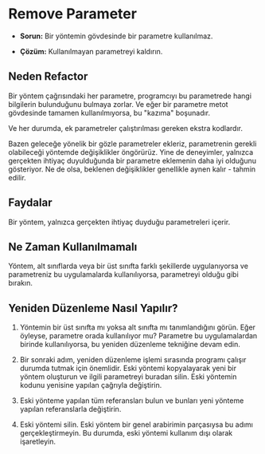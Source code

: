 # Remove Parameter

- **Sorun:** Bir yöntemin gövdesinde bir parametre kullanılmaz.

- **Çözüm:** Kullanılmayan parametreyi kaldırın.

## Neden Refactor

Bir yöntem çağrısındaki her parametre, programcıyı bu parametrede hangi bilgilerin bulunduğunu bulmaya zorlar. Ve eğer bir parametre metot gövdesinde tamamen kullanılmıyorsa, bu "kazıma" boşunadır.

Ve her durumda, ek parametreler çalıştırılması gereken ekstra kodlardır.

Bazen geleceğe yönelik bir gözle parametreler ekleriz, parametrenin gerekli olabileceği yöntemde değişiklikler öngörürüz. Yine de deneyimler, yalnızca gerçekten ihtiyaç duyulduğunda bir parametre eklemenin daha iyi olduğunu gösteriyor. Ne de olsa, beklenen değişiklikler genellikle aynen kalır - tahmin edilir.

## Faydalar

Bir yöntem, yalnızca gerçekten ihtiyaç duyduğu parametreleri içerir.

## Ne Zaman Kullanılmamalı

Yöntem, alt sınıflarda veya bir üst sınıfta farklı şekillerde uygulanıyorsa ve parametreniz bu uygulamalarda kullanılıyorsa, parametreyi olduğu gibi bırakın.

## Yeniden Düzenleme Nasıl Yapılır?

1. Yöntemin bir üst sınıfta mı yoksa alt sınıfta mı tanımlandığını görün. Eğer öyleyse, parametre orada kullanılıyor mu? Parametre bu uygulamalardan birinde kullanılıyorsa, bu yeniden düzenleme tekniğine devam edin.

2. Bir sonraki adım, yeniden düzenleme işlemi sırasında programı çalışır durumda tutmak için önemlidir. Eski yöntemi kopyalayarak yeni bir yöntem oluşturun ve ilgili parametreyi buradan silin. Eski yöntemin kodunu yenisine yapılan çağrıyla değiştirin.

3. Eski yönteme yapılan tüm referansları bulun ve bunları yeni yönteme yapılan referanslarla değiştirin.

4. Eski yöntemi silin. Eski yöntem bir genel arabirimin parçasıysa bu adımı gerçekleştirmeyin. Bu durumda, eski yöntemi kullanım dışı olarak işaretleyin.
